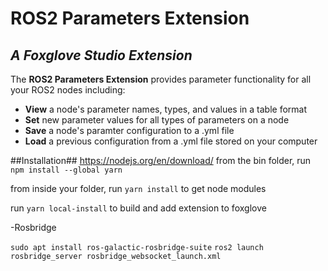 # ROS2 Parameters Extension

## _A Foxglove Studio Extension_

The **ROS2 Parameters Extension** provides parameter functionality for all your ROS2 nodes including: 

- **View** a node's parameter names, types, and values in a table format
- **Set** new parameter values for all types of parameters on a node
- **Save** a node's paramter configuration to a .yml file 
- **Load** a previous configuration from a .yml file stored on your computer

##Installation##
https://nodejs.org/en/download/
from the bin folder, run 
`npm install --global yarn`

from inside your folder, run 
`yarn install` to get node modules 

run `yarn local-install` to build and add extension to foxglove

-Rosbridge

`sudo apt install ros-galactic-rosbridge-suite`
`ros2 launch rosbridge_server rosbridge_websocket_launch.xml`

